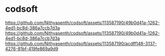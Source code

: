# codsoft
https://github.com/Nithyasenth/codsoft/assets/113587190/49b0d41a-1262-4ed1-bc8d-386a7ccb7d3a
https://github.com/Nithyasenth/codsoft/assets/113587190/49b0d41a-1262-4ed1-bc8d-386a7ccb7d3a
https://github.com/Nithyasenth/codsoft/assets/113587190/acdff148-3137-4276-81bf-419fe869a9d9


